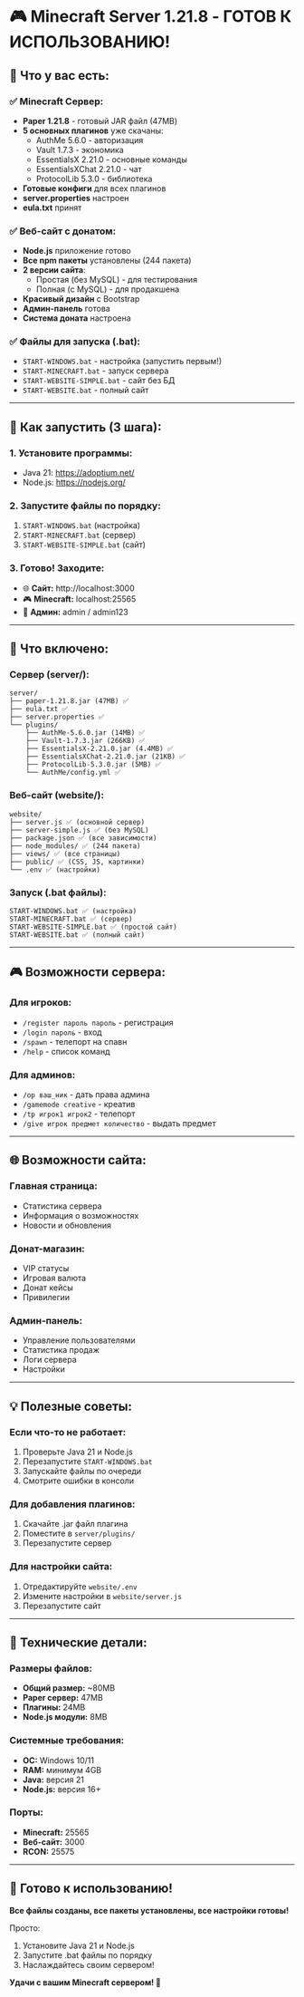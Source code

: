 # 🎮 Minecraft Server 1.21.8 - ГОТОВ К ИСПОЛЬЗОВАНИЮ!

## 🚀 Что у вас есть:

### ✅ **Minecraft Сервер:**
- **Paper 1.21.8** - готовый JAR файл (47MB)
- **5 основных плагинов** уже скачаны:
  - AuthMe 5.6.0 - авторизация
  - Vault 1.7.3 - экономика  
  - EssentialsX 2.21.0 - основные команды
  - EssentialsXChat 2.21.0 - чат
  - ProtocolLib 5.3.0 - библиотека
- **Готовые конфиги** для всех плагинов
- **server.properties** настроен
- **eula.txt** принят

### ✅ **Веб-сайт с донатом:**
- **Node.js** приложение готово
- **Все npm пакеты** установлены (244 пакета)
- **2 версии сайта**:
  - Простая (без MySQL) - для тестирования
  - Полная (с MySQL) - для продакшена
- **Красивый дизайн** с Bootstrap
- **Админ-панель** готова
- **Система доната** настроена

### ✅ **Файлы для запуска (.bat):**
- `START-WINDOWS.bat` - настройка (запустить первым!)
- `START-MINECRAFT.bat` - запуск сервера
- `START-WEBSITE-SIMPLE.bat` - сайт без БД
- `START-WEBSITE.bat` - полный сайт

---

## 🎯 **Как запустить (3 шага):**

### **1. Установите программы:**
- Java 21: https://adoptium.net/
- Node.js: https://nodejs.org/

### **2. Запустите файлы по порядку:**
1. `START-WINDOWS.bat` (настройка)
2. `START-MINECRAFT.bat` (сервер)
3. `START-WEBSITE-SIMPLE.bat` (сайт)

### **3. Готово! Заходите:**
- 🌐 **Сайт:** http://localhost:3000
- 🎮 **Minecraft:** localhost:25565
- 👤 **Админ:** admin / admin123

---

## 📁 **Что включено:**

### **Сервер (server/):**
```
server/
├── paper-1.21.8.jar (47MB) ✅
├── eula.txt ✅
├── server.properties ✅
└── plugins/
    ├── AuthMe-5.6.0.jar (14MB) ✅
    ├── Vault-1.7.3.jar (266KB) ✅
    ├── EssentialsX-2.21.0.jar (4.4MB) ✅
    ├── EssentialsXChat-2.21.0.jar (21KB) ✅
    ├── ProtocolLib-5.3.0.jar (5MB) ✅
    └── AuthMe/config.yml ✅
```

### **Веб-сайт (website/):**
```
website/
├── server.js ✅ (основной сервер)
├── server-simple.js ✅ (без MySQL)
├── package.json ✅ (все зависимости)
├── node_modules/ ✅ (244 пакета)
├── views/ ✅ (все страницы)
├── public/ ✅ (CSS, JS, картинки)
└── .env ✅ (настройки)
```

### **Запуск (.bat файлы):**
```
START-WINDOWS.bat ✅ (настройка)
START-MINECRAFT.bat ✅ (сервер)  
START-WEBSITE-SIMPLE.bat ✅ (простой сайт)
START-WEBSITE.bat ✅ (полный сайт)
```

---

## 🎮 **Возможности сервера:**

### **Для игроков:**
- `/register пароль пароль` - регистрация
- `/login пароль` - вход
- `/spawn` - телепорт на спавн
- `/help` - список команд

### **Для админов:**
- `/op ваш_ник` - дать права админа
- `/gamemode creative` - креатив
- `/tp игрок1 игрок2` - телепорт
- `/give игрок предмет количество` - выдать предмет

---

## 🌐 **Возможности сайта:**

### **Главная страница:**
- Статистика сервера
- Информация о возможностях
- Новости и обновления

### **Донат-магазин:**
- VIP статусы
- Игровая валюта
- Донат кейсы
- Привилегии

### **Админ-панель:**
- Управление пользователями
- Статистика продаж
- Логи сервера
- Настройки

---

## 💡 **Полезные советы:**

### **Если что-то не работает:**
1. Проверьте Java 21 и Node.js
2. Перезапустите `START-WINDOWS.bat`
3. Запускайте файлы по очереди
4. Смотрите ошибки в консоли

### **Для добавления плагинов:**
1. Скачайте .jar файл плагина
2. Поместите в `server/plugins/`
3. Перезапустите сервер

### **Для настройки сайта:**
1. Отредактируйте `website/.env`
2. Измените настройки в `website/server.js`
3. Перезапустите сайт

---

## 🔧 **Технические детали:**

### **Размеры файлов:**
- **Общий размер:** ~80MB
- **Paper сервер:** 47MB
- **Плагины:** 24MB
- **Node.js модули:** 8MB

### **Системные требования:**
- **ОС:** Windows 10/11
- **RAM:** минимум 4GB
- **Java:** версия 21
- **Node.js:** версия 16+

### **Порты:**
- **Minecraft:** 25565
- **Веб-сайт:** 3000
- **RCON:** 25575

---

## 🎉 **Готово к использованию!**

**Все файлы созданы, все пакеты установлены, все настройки готовы!**

Просто:
1. Установите Java 21 и Node.js
2. Запустите .bat файлы по порядку
3. Наслаждайтесь своим сервером!

**Удачи с вашим Minecraft сервером! 🚀**